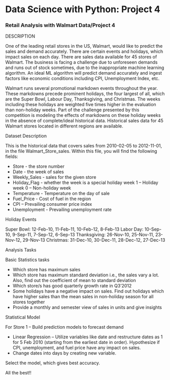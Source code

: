 # Data Science with Python: Project 4

### Retail Analysis with Walmart Data/Project 4

DESCRIPTION

One of the leading retail stores in the US, Walmart, would like to predict the sales and demand accurately. There are certain events and holidays, which impact sales on each day. There are sales data available for 45 stores of Walmart. The business is facing a challenge due to unforeseen demands and runs out of stock sometimes, due to the inappropriate machine learning algorithm. An ideal ML algorithm will predict demand accurately and ingest factors like economic conditions including CPI, Unemployment Index, etc.

Walmart runs several promotional markdown events throughout the year. These markdowns precede prominent holidays, the four largest of all, which are the Super Bowl, Labour Day, Thanksgiving, and Christmas. The weeks including these holidays are weighted five times higher in the evaluation than non-holiday weeks. Part of the challenge presented by this competition is modeling the effects of markdowns on these holiday weeks in the absence of complete/ideal historical data. Historical sales data for 45 Walmart stores located in different regions are available.

Dataset Description

This is the historical data that covers sales from 2010-02-05 to 2012-11-01, in the file Walmart_Store_sales. Within this file, you will find the following fields:

   -	Store - the store number
   -	Date - the week of sales
   -	Weekly_Sales -  sales for the given store
   -	Holiday_Flag - whether the week is a special holiday week 1 – Holiday week 0 – Non-holiday week
   -	Temperature - Temperature on the day of sale
   -	Fuel_Price - Cost of fuel in the region
   -	CPI – Prevailing consumer price index
   -	Unemployment - Prevailing unemployment rate
   
Holiday Events

Super Bowl: 12-Feb-10, 11-Feb-11, 10-Feb-12, 8-Feb-13
Labor Day: 10-Sep-10, 9-Sep-11, 7-Sep-12, 6-Sep-13
Thanksgiving: 26-Nov-10, 25-Nov-11, 23-Nov-12, 29-Nov-13
Christmas: 31-Dec-10, 30-Dec-11, 28-Dec-12, 27-Dec-13

Analysis Tasks

Basic Statistics tasks

  -	Which store has maximum sales
  -	Which store has maximum standard deviation i.e., the sales vary a lot. Also, find out the coefficient of mean to standard deviation
  -	Which store/s has good quarterly growth rate in Q3’2012
  -	Some holidays have a negative impact on sales. Find out holidays which have higher sales than the mean sales in non-holiday season for all stores together
  -	Provide a monthly and semester view of sales in units and give insights
  
Statistical Model

For Store 1 – Build prediction models to forecast demand
  -	Linear Regression – Utilize variables like date and restructure dates as 1 for 5 Feb 2010 (starting from the earliest date in order). Hypothesize if CPI, unemployment, and fuel price have any impact on sales.
  -	Change dates into days by creating new variable.
  
Select the model, which gives best accuracy.

All the best!!

